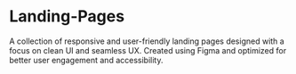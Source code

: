 # Landing-Pages
A collection of responsive and user-friendly landing pages designed with a focus on clean UI and seamless UX. Created using Figma and optimized for better user engagement and accessibility.

